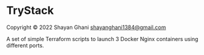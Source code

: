 # TryStack

Copyright © 2022 Shayan Ghani shayanghani1384@gmail.com

A set of simple Terraform scripts to launch 3 Docker Nginx containers using different ports.
